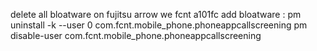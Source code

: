 delete all bloatware on fujitsu arrow we fcnt a101fc
add bloatware :
pm uninstall -k --user 0 com.fcnt.mobile_phone.phoneappcallscreening
pm disable-user
com.fcnt.mobile_phone.phoneappcallscreening
